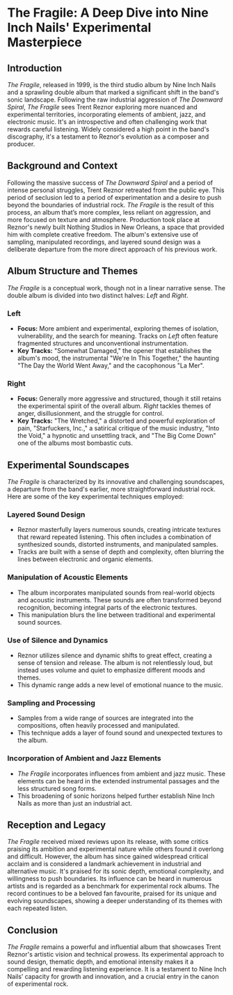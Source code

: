 # The Fragile: A Deep Dive into Nine Inch Nails' Experimental Masterpiece

## Introduction
*The Fragile*, released in 1999, is the third studio album by Nine Inch Nails and a sprawling double album that marked a significant shift in the band's sonic landscape. Following the raw industrial aggression of *The Downward Spiral*, *The Fragile* sees Trent Reznor exploring more nuanced and experimental territories, incorporating elements of ambient, jazz, and electronic music. It's an introspective and often challenging work that rewards careful listening. Widely considered a high point in the band's discography, it's a testament to Reznor's evolution as a composer and producer.

## Background and Context
Following the massive success of *The Downward Spiral* and a period of intense personal struggles, Trent Reznor retreated from the public eye. This period of seclusion led to a period of experimentation and a desire to push beyond the boundaries of industrial rock. *The Fragile* is the result of this process, an album that’s more complex, less reliant on aggression, and more focused on texture and atmosphere. Production took place at Reznor's newly built Nothing Studios in New Orleans, a space that provided him with complete creative freedom. The album's extensive use of sampling, manipulated recordings, and layered sound design was a deliberate departure from the more direct approach of his previous work.

## Album Structure and Themes
*The Fragile* is a conceptual work, though not in a linear narrative sense. The double album is divided into two distinct halves: *Left* and *Right*.

### Left
*   **Focus:** More ambient and experimental, exploring themes of isolation, vulnerability, and the search for meaning. Tracks on *Left* often feature fragmented structures and unconventional instrumentation.
*   **Key Tracks:** "Somewhat Damaged," the opener that establishes the album's mood, the instrumental "We're In This Together," the haunting "The Day the World Went Away," and the cacophonous "La Mer". 

### Right
*   **Focus:** Generally more aggressive and structured, though it still retains the experimental spirit of the overall album. *Right* tackles themes of anger, disillusionment, and the struggle for control.
*   **Key Tracks:** "The Wretched," a distorted and powerful exploration of pain, "Starfuckers, Inc.," a satirical critique of the music industry, "Into the Void," a hypnotic and unsettling track, and "The Big Come Down" one of the albums most bombastic cuts.

## Experimental Soundscapes

*The Fragile* is characterized by its innovative and challenging soundscapes, a departure from the band's earlier, more straightforward industrial rock. Here are some of the key experimental techniques employed:

### Layered Sound Design
*   Reznor masterfully layers numerous sounds, creating intricate textures that reward repeated listening. This often includes a combination of synthesized sounds, distorted instruments, and manipulated samples.
*   Tracks are built with a sense of depth and complexity, often blurring the lines between electronic and organic elements.

### Manipulation of Acoustic Elements
*   The album incorporates manipulated sounds from real-world objects and acoustic instruments. These sounds are often transformed beyond recognition, becoming integral parts of the electronic textures.
*   This manipulation blurs the line between traditional and experimental sound sources.

### Use of Silence and Dynamics
*   Reznor utilizes silence and dynamic shifts to great effect, creating a sense of tension and release. The album is not relentlessly loud, but instead uses volume and quiet to emphasize different moods and themes.
*   This dynamic range adds a new level of emotional nuance to the music.

### Sampling and Processing
*   Samples from a wide range of sources are integrated into the compositions, often heavily processed and manipulated.
*   This technique adds a layer of found sound and unexpected textures to the album.

### Incorporation of Ambient and Jazz Elements
*  *The Fragile* incorporates influences from ambient and jazz music. These elements can be heard in the extended instrumental passages and the less structured song forms.
*  This broadening of sonic horizons helped further establish Nine Inch Nails as more than just an industrial act.

## Reception and Legacy
*The Fragile* received mixed reviews upon its release, with some critics praising its ambition and experimental nature while others found it overlong and difficult. However, the album has since gained widespread critical acclaim and is considered a landmark achievement in industrial and alternative music. It's praised for its sonic depth, emotional complexity, and willingness to push boundaries. Its influence can be heard in numerous artists and is regarded as a benchmark for experimental rock albums. The record continues to be a beloved fan favourite, praised for its unique and evolving soundscapes, showing a deeper understanding of its themes with each repeated listen.

## Conclusion
*The Fragile* remains a powerful and influential album that showcases Trent Reznor's artistic vision and technical prowess. Its experimental approach to sound design, thematic depth, and emotional intensity makes it a compelling and rewarding listening experience. It is a testament to Nine Inch Nails’ capacity for growth and innovation, and a crucial entry in the canon of experimental rock.
